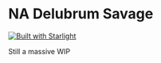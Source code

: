 # NA Delubrum Savage
[![Built with Starlight](https://astro.badg.es/v2/built-with-starlight/tiny.svg)](https://starlight.astro.build)

Still a massive WIP
